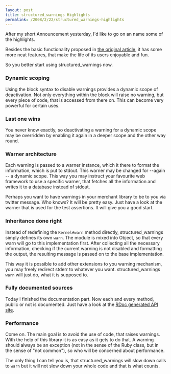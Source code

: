 ```yaml
---
layout: post
title: structured_warnings Highlights
permalink: /2008/2/22/structured_warnings-highlights
---
```

After my short Announcement yesterday, I'd like to go on an name some of the
highlights.

Besides the basic functionality proposed in [the original
article](http://www.oreillynet.com/ruby/blog/2008/02/structured_warnings_now.html),
it has some more neat features, that make the life of its users enjoyable and
fun.

So you better start using structured_warnings now.

### Dynamic scoping

Using the block syntax to disable warnings provides a dynamic scope of
deactivation. Not only everything within the block will raise no warning, but
every piece of code, that is accessed from there on. This can become very
powerful for certain uses.

### Last one wins

You never know exactly, so deactivating a warning for a dynamic scope may be
overridden by enabling it again in a deeper scope and the other way round.

### Warner architecture

Each warning is passed to a warner instance, which it there to format the
information, which is put to stdout. This warner may be changed for --again -- a
dynamic scope. This way you may instruct your favourite web framework to use a
specific warner, that fetches all the information and writes it to a database
instead of stdout.

Perhaps you want to have warnings in your merchant library to be to you via
twitter message. Who knows? It will be pretty easy. Just have a look at the
warner that is used for the test assertions. It will give you a good start.

### Inheritance done right

Instead of redefining the `Kernel#warn` method directly, structured_warnings
simply defines its own `warn`. The module is mixed into Object, so that every
warn will go to this implementation first. After collecting all the necessary
information, checking if the current warning is not disabled and formatting the
output, the resulting message is passed on to the base implementation.

This way it is possible to add other extensions to you warning mechanism, you
may freely redirect stderr to whatever you want. structured_warnings `warn` will
just do, what it is supposed to.

### Fully documented sources

Today I finished the documentation part. Now each and every method, public or
not is documented. Just have a look at the [RDoc generated API
site](http://rug-b.rubyforge.org/structured_warnings/rdoc).

### Performance

Come on. The main goal is to avoid the use of code, that raises warnings. With
the help of this library it is as easy as it gets to do that. A warning should
always be an exception (not in the sense of the Ruby class, but in the sense of
"not common"), so who will be concerned about performance.

The only thing I can tell you is, that structured_warnings will slow down calls
to `warn` but it will not slow down your whole code and that is what counts.
